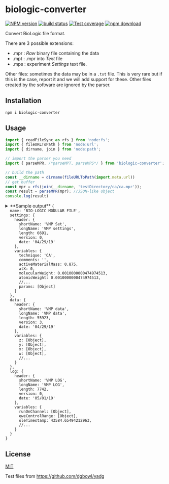 # biologic-converter

[![NPM version][npm-image]][npm-url]
[![build status][ci-image]][ci-url]
[![Test coverage][codecov-image]][codecov-url]
[![npm download][download-image]][download-url]

Convert BioLogic file format.

There are 3 possible extensions:

- .mpr : _Raw_ binary file containing the data
- .mpt : .mpr into _Text_ file
- .mps : experiment _Settings_ text file.

Other files: sometimes the data may be in a `.txt` file. This is very rare but if this is the case,
report it and we will add support for these. Other files created by the software are ignored by the
parser.

## Installation

`npm i biologic-converter`

## Usage

```js
import { readFileSync as rfs } from 'node:fs';
import { fileURLToPath } from 'node:url';
import { dirname, join } from 'node:path';

// import the parser you need
import { parseMPR, /*parseMPT, parseMPS*/ } from 'biologic-converter';

// build the path
const __dirname = dirname(fileURLToPath(import.meta.url))
// get buffer
const mpr = rfs(join(__dirname, 'testDirectory/ca/ca.mpr'));
const result = parseMPR(mpr); //JSON-like object
console.log(result)
```

<details>

<summary>
**Sample output**
</summary<

```text
{
  name: 'BIO-LOGIC MODULAR FILE',
  settings: {
    header: {
      shortName: 'VMP Set',
      longName: 'VMP settings',
      length: 6691,
      version: 0,
      date: '04/29/19'
    },
    variables: {
      technique: 'CA',
      comments: '',
      activeMaterialMass: 0.875,
      atX: 0,
      molecularWeight: 0.0010000000474974513,
      atomicWeight: 0.0010000000474974513,
      //...
      params: [Object]
    }
  },
  data: {
    header: {
      shortName: 'VMP data',
      longName: 'VMP data',
      length: 55923,
      version: 3,
      date: '04/29/19'
    },
    variables: {
      z: [Object],
      y: [Object],
      x: [Object],
      w: [Object],
      //...
    }
  },
  log: {
    header: {
      shortName: 'VMP LOG',
      longName: 'VMP LOG',
      length: 7742,
      version: 0,
      date: '05/01/19'
    },
    variables: {
      runOnChannel: [Object],
      eweControlRange: [Object],
      oleTimestamp: 43584.65494212963,
      //...
    }
  }
}
```
</details>

## License

[MIT](./LICENSE)

Test files from https://github.com/dgbowl/yadg

[ci-image]: https://github.com/cheminfo/biologic-converter/workflows/Node.js%20CI/badge.svg?branch=main
[ci-url]: https://github.com/cheminfo/biologic-converter/actions?query=workflow%3A%22Node.js+CI%22
[codecov-image]: https://img.shields.io/codecov/c/github/cheminfo/biologic-converter.svg
[codecov-url]: https://codecov.io/gh/cheminfo/biologic-converter
[npm-image]: https://img.shields.io/npm/v/biologic-converter.svg
[npm-url]: https://www.npmjs.com/package/biologic-converter
[download-image]: https://img.shields.io/npm/dm/biologic-converter.svg
[download-url]: https://www.npmjs.com/package/biologic-converter
